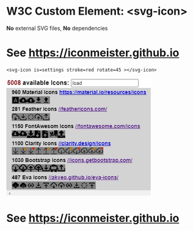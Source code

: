 # W3C Custom Element: &lt;svg-icon>

**No** external SVG files, **No** dependencies

# See https://iconmeister.github.io

````
<svg-icon is=settings stroke=red rotate=45 ></svg-icon>
````

![](./iconmeister_search_load_icon.jpg)

# See https://iconmeister.github.io